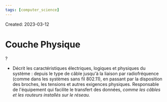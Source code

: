 ```yaml
---
tags: [computer_science] 
---
```

Created: 2023-03-12

# Couche Physique
?
- Décrit les caractéristiques électriques, logiques et physiques du système : depuis le type de câble jusqu'à la liaison par radiofréquence (comme dans les systèmes sans fil 802.11), en passant par la disposition des broches, les tensions et autres exigences physiques. Responsable de l'équipement qui facilite le transfert des données, *comme les câbles et les routeurs installés sur le réseau.*
<!--SR:!2023-03-20,5,230-->